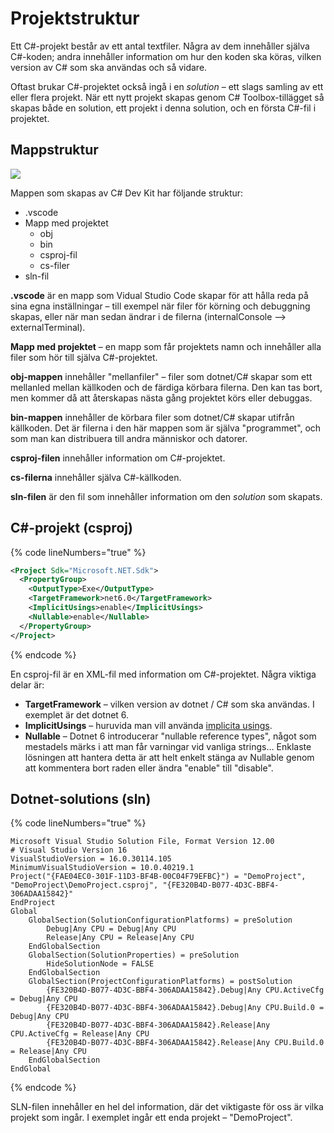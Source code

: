 # Projektstruktur

Ett C#-projekt består av ett antal textfiler. Några av dem innehåller själva C#-koden; andra innehåller information om hur den koden ska köras, vilken version av C# som ska användas och så vidare.

Oftast brukar C#-projektet också ingå i en _solution_ – ett slags samling av ett eller flera projekt. När ett nytt projekt skapas genom C# Toolbox-tillägget så skapas både en solution, ett projekt i denna solution, och en första C#-fil i projektet.

## Mappstruktur

![](<../.gitbook/assets/image (39).png>)

Mappen som skapas av C# Dev Kit har följande struktur:

* .vscode
* Mapp med projektet
  * obj
  * bin
  * csproj-fil
  * cs-filer
* sln-fil

**.vscode** är en mapp som Vidual Studio Code skapar för att hålla reda på sina egna inställningar – till exempel när filer för körning och debuggning skapas, eller när man sedan ändrar i de filerna (internalConsole --> externalTerminal).

**Mapp med projektet** – en mapp som får projektets namn och innehåller alla filer som hör till själva C#-projektet.

**obj-mappen** innehåller "mellanfiler" – filer som dotnet/C# skapar som ett mellanled mellan källkoden och de färdiga körbara filerna. Den kan tas bort, men kommer då att återskapas nästa gång projektet körs eller debuggas.

**bin-mappen** innehåller de körbara filer som dotnet/C# skapar utifrån källkoden. Det är filerna i den här mappen som är själva "programmet", och som man kan distribuera till andra människor och datorer.

**csproj-filen** innehåller information om C#-projektet.

**cs-filerna** innehåller själva C#-källkoden.

**sln-filen** är den fil som innehåller information om den _solution_ som skapats.

## C#-projekt (csproj)

{% code lineNumbers="true" %}
```xml
<Project Sdk="Microsoft.NET.Sdk">
  <PropertyGroup>
    <OutputType>Exe</OutputType>
    <TargetFramework>net6.0</TargetFramework>
    <ImplicitUsings>enable</ImplicitUsings>
    <Nullable>enable</Nullable>
  </PropertyGroup>
</Project>
```
{% endcode %}

En csproj-fil är en XML-fil med information om C#-projektet. Några viktiga delar är:

* **TargetFramework** – vilken version av dotnet / C# som ska användas. I exemplet är det dotnet 6.
* **ImplicitUsings** – huruvida man vill använda [implicita usings](anvaenda-bibliotek-using.md#implicit-using-.net-6).
* **Nullable** – Dotnet 6 introducerar "nullable reference types", något som mestadels märks i att man får varningar vid vanliga strings… Enklaste lösningen att hantera detta är att helt enkelt stänga av Nullable genom att kommentera bort raden eller ändra "enable" till "disable".

## Dotnet-solutions (sln)

{% code lineNumbers="true" %}
```
Microsoft Visual Studio Solution File, Format Version 12.00
# Visual Studio Version 16
VisualStudioVersion = 16.0.30114.105
MinimumVisualStudioVersion = 10.0.40219.1
Project("{FAE04EC0-301F-11D3-BF4B-00C04F79EFBC}") = "DemoProject", "DemoProject\DemoProject.csproj", "{FE320B4D-B077-4D3C-BBF4-306ADAA15842}"
EndProject
Global
	GlobalSection(SolutionConfigurationPlatforms) = preSolution
		Debug|Any CPU = Debug|Any CPU
		Release|Any CPU = Release|Any CPU
	EndGlobalSection
	GlobalSection(SolutionProperties) = preSolution
		HideSolutionNode = FALSE
	EndGlobalSection
	GlobalSection(ProjectConfigurationPlatforms) = postSolution
		{FE320B4D-B077-4D3C-BBF4-306ADAA15842}.Debug|Any CPU.ActiveCfg = Debug|Any CPU
		{FE320B4D-B077-4D3C-BBF4-306ADAA15842}.Debug|Any CPU.Build.0 = Debug|Any CPU
		{FE320B4D-B077-4D3C-BBF4-306ADAA15842}.Release|Any CPU.ActiveCfg = Release|Any CPU
		{FE320B4D-B077-4D3C-BBF4-306ADAA15842}.Release|Any CPU.Build.0 = Release|Any CPU
	EndGlobalSection
EndGlobal
```
{% endcode %}

SLN-filen innehåller en hel del information, där det viktigaste för oss är vilka projekt som ingår. I exemplet ingår ett enda projekt – "DemoProject".
